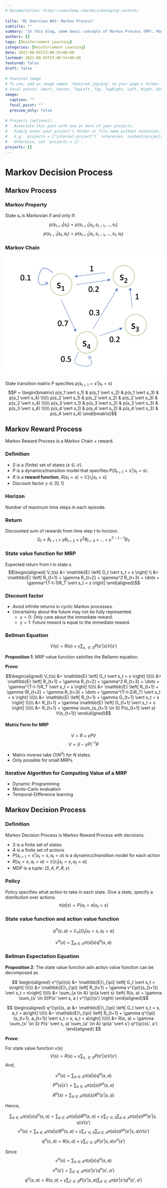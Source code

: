 ```yaml
---
# Documentation: https://wowchemy.com/docs/managing-content/

title: "RL Overview #02: Markov Process"
subtitle: ""
summary: "In this blog, some basci concepts of Markov Process (MP), Markov Reward Process (MRP) and Markov Decision Process (MDP) will be introduced. All materials refer ot the RL cource \"Intro to Reinforcement Learning by Bolei Zhou\", https://github.com/zhoubolei"
authors: []
tags: [Reinforcement Learning]
categories: [Reinforcement Learning]
date: 2021-08-05T23:00:53+08:00
lastmod: 2021-08-05T23:00:53+08:00
featured: false
draft: false

# Featured image
# To use, add an image named `featured.jpg/png` to your page's folder.
# Focal points: Smart, Center, TopLeft, Top, TopRight, Left, Right, BottomLeft, Bottom, BottomRight.
image:
  caption: ""
  focal_point: ""
  preview_only: false

# Projects (optional).
#   Associate this post with one or more of your projects.
#   Simply enter your project's folder or file name without extension.
#   E.g. `projects = ["internal-project"]` references `content/project/deep-learning/index.md`.
#   Otherwise, set `projects = []`.
projects: []
---
```


# Markov Decision Process

## Markov Process

### Markov Property
State $s_t$ is Markovian if and only if:
$$p(s_{t+1} \vert s_t) = p(s_{t+1} \vert s_t, s_{t-1},\dots, s_1)$$
$$p(s_{t+1} \vert s_t, a_t) = p(s_{t+1} \vert s_t, s_{t-1},\dots, s_1, a_t)$$

### Markov Chain
![image info](assets/markov_chain.png)

State transition matrix $P$ specifies $p(s_{t+1} =s' \vert s_t = s)$
$$P = 
\begin{bmatrix} p(s_1 \vert s_1) & p(s_1 \vert s_2) & p(s_1 \vert s_3) & p(s_1 \vert s_4) \\\\\\ 
p(s_2 \vert s_1) & p(s_2 \vert s_2) & p(s_2 \vert s_3) & p(s_2 \vert s_4) \\\\\\ 
p(s_3 \vert s_1) & p(s_3 \vert s_2) & p(s_3 \vert s_3) & p(s_3 \vert s_4) \\\\\\ 
p(s_4 \vert s_1) & p(s_4 \vert s_2) & p(s_4 \vert s_3) & p(s_4 \vert s_4) \end{bmatrix}$$

## Markov Reward Process
Markov Reward Process is a Markov Chain + reward.

### Definition
+ $S$ is a (finite) set of states ($s \in \mathcal{S}$).
+ $P$ is a dynamics/transition model that specifies $P(S_{t+1} = s' \vert s_t = s)$.
+ $R$ is a **reward function**, $R(s_t = s) = \mathbb{E}[r_t \vert s_t = s]$
+ Discount factor $\gamma \in [0, 1]$

### Horizon
Number of maximum time steps in each episode. 

### Return
Discounted sum of rewards from time step $t$ to horizon.
$$G_t = R_{t+1} + \gamma R_{t+2} + \gamma^2 R_{t+3} + \dots + \gamma^{T-t-1}R_T$$

### State value function for MRP
Expected return from $t$ in state $s$.
$$\begin{aligned} V_t(s) &= \mathbb{E} \left[ G_t \vert s_t = s \right] \\ &= \mathbb{E} \left[ R_{t+1} + \gamma R_{t+2} + \gamma^2 R_{t+3} + \dots + \gamma^{T-t-1}R_T \vert s_t = s \right] \end{aligned}$$

### Discount factor
+ Avoid infinite returns in cyclic Markov processes.
+ Uncertainty about the future may not be fully represented.
    + $\gamma = 0$: Only care about the immediate reward.
    + $\gamma = 1$: Future reward is equal to the immediate reward.


### Bellman Equation
$$ V(s) = R(s) + \gamma \sum_{s, \in S} P(s' \vert s) V(s') $$

**Proposition 1**: MRP value function satisfies the Bellamn equation.

**Prove**: 

$$\begin{aligned} 
V_t(s) &= \mathbb{E} \left[ G_t \vert s_t = s \right] \\\\\\
&= \mathbb{E} \left[ R_{t+1} + \gamma R_{t+2} + \gamma^2 R_{t+3} + \dots + \gamma^{T-t-1}R_T \vert s_t = s \right] \\\\\\
&= \mathbb{E} \left[ R_{t+1} + \gamma (R_{t+2} + \gamma R_{t+3} + \dots + \gamma^{T-t-2}R_T) \vert s_t = s \right] \\\\\\
&= \mathbb{E} \left[ R_{t+1} + \gamma G_{t+1} \vert s_t = s \right] \\\\\\
&= R_{t+1} + \gamma \mathbb{E} \left[ G_{t+1} \vert s_t = s \right] \\\\\\
&= R_{t+1} + \gamma \sum_{s_{t+1} \in S} P(s_{t+1} \vert s) V(s_{t+1}) 
\end{aligned}$$

#### Matrix Form for MRP
$$V = R + \gamma PV$$
$$V = (I - \gamma P)^{-1} R$$
+ Matrix inverse take $O(N^3)$ for $N$ states.
+ Only possible for small MRPs.


### Iterative Algorithm for Computing Value of a MRP
+ Dynamic Programming
+ Monte-Carlo evaluation
+ Temporal-Difference learning

## Markov Decision Process

### Definition
Markov Decision Process is Markov Reward Process with decisions.
+ $S$ is a finite set of states
+ $A$ is a finite set of actions
+ $P(s_{t+1}=s' \vert s_t = s, a_t = a)$ is a dynamics/transition model for each action
+ $R(s_t = s, a_t = a) = \mathbb{E} \left[ r_t \vert s_t = s, a_t = a \right]$
+ MDP is a tuple: $(S, A, P, R, \gamma)$

### Policy
Policy specifies what action to take in each state. Give a state, specify a distribution over actions.
$$\pi(a \vert s) = P(a_t = a \vert s_t = s)$$

### State value function and action value function
$$q^{\pi}(s, a) = \mathbb{E}_{\pi} \left[ G_t \vert s_t = s, a_t = a \right]$$

$$v^{\pi}(s) = \sum_{a \in A} \pi(a \vert s) q^{\pi} (s, a)$$

### Bellman Expectation Equation
**Proposition 2**: The state value function adn action value function can be decomposed as

$$
\begin{aligned}
v^{\pi}(s) &= \mathbb{E}\_{\pi} \left[ G_t \vert s_t = s\right] \\\\\\
&= \mathbb{E}\_{\pi} \left[ R_{t+1} + \gamma v^{\pi}(s_{t+1}) \vert s_t = s\right] \\\\\\
&= \sum_{a \in A} \pi(a \vert s) \left( R(s, a) + \gamma \sum_{s' \in S}P(s' \vert s, a ) v^{\pi}(s') \right) 
\end{aligned}$$

$$
\begin{aligned}
q^{\pi}(s, a) &= \mathbb{E}\_{\pi} \left[ G_t \vert s_t = s, a_t = a\right] \\\\\\
&= \mathbb{E}\_{\pi} \left[ R_{t+1} + \gamma q^{\pi}(s_{t+1}, a_{t+1}) \vert s_t = s, a_t = a\right] \\\\\\
&= R(s, a) + \gamma \sum_{s' \in S} P(s' \vert s, a) \sum_{a' \in A} \pi(a' \vert s') q^{\pi}(s', a')
\end{aligned}
$$

**Prove**:

For state value function $v(s)$
$$ V(s) = R(s) + \gamma \sum_{s, \in S} P(s' \vert s) V(s') $$
And,

$$v^{\pi}(s) = \sum_{a \in A} \pi(a \vert s) q^{\pi} (s, a)$$
$$P^{\pi}(s \vert s') = \sum_{a \in A} \pi(a \vert s) P^{\pi} (s, a)$$
$$R^{\pi}(s) = \sum_{a \in A} \pi(a \vert s) R^{\pi} (s' \vert s, a)$$

Hence, 

$$ \sum_{a \in A} \pi(a \vert s) q^{\pi} (s, a) = \sum_{a \in A} \pi(a \vert s) R^{\pi} (s, a) + \gamma \sum_{s' \in S} \sum_{a \in A} \pi(a \vert s) P^{\pi} (s' \vert s, a) V(s') $$
$$ v^{\pi}(s) = \sum_{a \in A} \pi(a \vert s) R^{\pi} (s, a) + \gamma \sum_{s' \in S} \sum_{a \in A} \pi(a \vert s) P^{\pi} (s' \vert s, a) V(s') $$
$$q^{\pi}(s, a) = R(s, a) + \gamma \sum_{s' \in S} P(s' \vert s, a) v^{\pi}(s')$$

Since 
$$v^{\pi}(s) = \sum_{a \in A} \pi(a \vert s) q^{\pi} (s, a)$$
$$v^{\pi}(s') = \sum_{a' \in A} \pi(a' \vert s') q^{\pi} (s', a')$$
$$q^{\pi}(s, a) = R(s, a) + \gamma \sum_{s' \in S} P(s' \vert s, a) \sum_{a' \in A} \pi(a' \vert s') q^{\pi} (s', a')$$